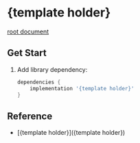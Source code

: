 
# {template holder}

[root document](../../README.md)

## Get Start

1. Add library dependency:

    ```gradle
    dependencies {
        implementation '{template holder}'
    }
    ```

## Reference

* [{template holder}]({template holder})